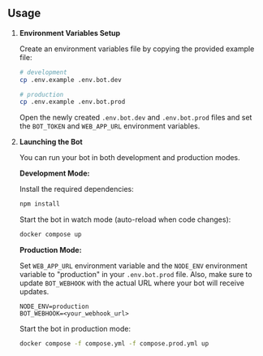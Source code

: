 ## Usage

1. **Environment Variables Setup**

   Create an environment variables file by copying the provided example file:
    ```bash
    # development
    cp .env.example .env.bot.dev

    # production
    cp .env.example .env.bot.prod
    ```

   Open the newly created `.env.bot.dev` and `.env.bot.prod` files and set the `BOT_TOKEN` and `WEB_APP_URL` environment variables.

2. **Launching the Bot**

   You can run your bot in both development and production modes.

   **Development Mode:**

   Install the required dependencies:
    ```bash
    npm install
    ```
   Start the bot in watch mode (auto-reload when code changes):
    ```bash
    docker compose up
    ```

   **Production Mode:**

   Set `WEB_APP_URL` environment variable and the `NODE_ENV` environment variable to "production" in your `.env.bot.prod` file. Also, make sure to update `BOT_WEBHOOK` with the actual URL where your bot will receive updates.
    ```dotenv
    NODE_ENV=production
    BOT_WEBHOOK=<your_webhook_url>
    ```

   Start the bot in production mode:
    ```bash
    docker compose -f compose.yml -f compose.prod.yml up
    ```